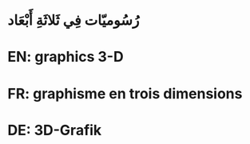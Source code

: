 # رُسُوميّات فِي ثَلاثَةِ أَبْعَاد

# EN: graphics 3-D

# FR: graphisme en trois dimensions

# DE: 3D-Grafik
